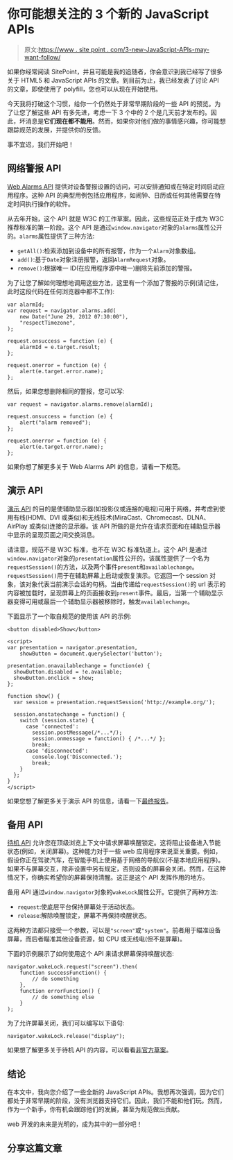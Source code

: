 # 你可能想关注的 3 个新的 JavaScript APIs

> 原文:[https://www . site point . com/3-new-JavaScript-APIs-may-want-follow/](https://www.sitepoint.com/3-new-javascript-apis-may-want-follow/)

如果你经常阅读 SitePoint，并且可能是我的追随者，你会意识到我已经写了很多关于 HTML5 和 JavaScript APIs 的文章。到目前为止，我已经发表了讨论 API 的文章，即使使用了 polyfill，您也可以从现在开始使用。

今天我将打破这个习惯，给你一个仍然处于非常早期阶段的一些 API 的预览。为了让您了解这些 API 有多先进，考虑一下 3 个中的 2 个是几天前才发布的。因此，坏消息是**它们现在都不能用**。然而，如果你对他们做的事情感兴趣，你可能想跟踪规范的发展，并提供你的反馈。

事不宜迟，我们开始吧！

## 网络警报 API

[Web Alarms API](https://www.w3.org/TR/web-alarms/) 提供对设备警报设置的访问，可以安排通知或在特定时间启动应用程序。这种 API 的典型用例包括应用程序，如闹钟、日历或任何其他需要在特定时间执行操作的软件。

从去年开始，这个 API 就是 W3C 的工作草案。因此，这些规范正处于成为 W3C 推荐标准的第一阶段。这个 API 是通过`window.navigator`对象的`alarms`属性公开的。`alarms`属性提供了三种方法:

*   `getAll()`:检索添加到设备中的所有报警，作为一个`Alarm`对象数组。
*   `add()`:基于`Date`对象注册报警，返回`AlarmRequest`对象。
*   `remove()`:根据唯一 ID(在应用程序源中唯一)删除先前添加的警报。

为了让您了解如何理想地调用这些方法，这里有一个添加了警报的示例(请记住，此时这段代码在任何浏览器中都不工作):

```
var alarmId;
var request = navigator.alarms.add(
    new Date("June 29, 2012 07:30:00"),
    "respectTimezone",
);

request.onsuccess = function (e) {
    alarmId = e.target.result;
};

request.onerror = function (e) {
    alert(e.target.error.name);
};
```

然后，如果您想删除相同的警报，您可以写:

```
var request = navigator.alarms.remove(alarmId);

request.onsuccess = function (e) {
    alert("alarm removed");
};

request.onerror = function (e) {
    alert(e.target.error.name);
};
```

如果你想了解更多关于 Web Alarms API 的信息，请看一下规范。

## 演示 API

[演示 API](http://webscreens.github.io/presentation-api/) 的目的是使辅助显示器(如投影仪或连接的电视)可用于网络，并考虑到使用有线(HDMI、DVI 或类似)和无线技术(MiraCast、Chromecast、DLNA、AirPlay 或类似)连接的显示器。该 API 所做的是允许在请求页面和在辅助显示器中显示的呈现页面之间交换消息。

请注意，规范不是 W3C 标准，也不在 W3C 标准轨道上。这个 API 是通过`window.navigator`对象的`presentation`属性公开的。该属性提供了一个名为`requestSession()`的方法，以及两个事件`present`和`availablechange`。`requestSession()`用于在辅助屏幕上启动或恢复演示。它返回一个 session 对象，该对象代表当前演示会话的句柄。当由传递给`requestSession()`的 url 表示的内容被加载时，呈现屏幕上的页面接收到`present`事件。最后，当第一个辅助显示器变得可用或最后一个辅助显示器被移除时，触发`availablechange`。

下面显示了一个取自规范的使用该 API 的示例:

```
<button disabled>Show</button>

<script>
var presentation = navigator.presentation,
    showButton = document.querySelector('button');

presentation.onavailablechange = function(e) {
  showButton.disabled = !e.available;
  showButton.onclick = show;
};

function show() {
  var session = presentation.requestSession('http://example.org/');

  session.onstatechange = function() {
    switch (session.state) {
      case 'connected':
        session.postMessage(/*...*/);
        session.onmessage = function() { /*...*/ };
        break;
      case 'disconnected':
        console.log('Disconnected.');
        break;
    }
  };
}
</script>
```

如果您想了解更多关于演示 API 的信息，请看一下[最终报告](http://webscreens.github.io/presentation-api/)。

## 备用 API

[待机 API](http://boiler23.github.io/screen-wake/) 允许您在顶级浏览上下文中请求屏幕唤醒锁定。这将阻止设备进入节能状态(例如，关闭屏幕)。这种能力对于一些 web 应用程序来说至关重要。例如，假设你正在驾驶汽车，在智能手机上使用基于网络的导航仪(不是本地应用程序)。如果不与屏幕交互，除非设置中另有规定，否则设备的屏幕会关闭。然而，在这种情况下，你确实希望你的屏幕保持清醒。这正是这个 API 发挥作用的地方。

备用 API 通过`window.navigator`对象的`wakeLock`属性公开。它提供了两种方法:

*   `request`:使底层平台保持屏幕处于活动状态。
*   `release`:解除唤醒锁定，屏幕不再保持唤醒状态。

这两种方法都只接受一个参数，可以是`"screen"`或`"system"`。前者用于瞄准设备屏幕，而后者瞄准其他设备资源，如 CPU 或无线电(但不是屏幕)。

下面的示例展示了如何使用这个 API 来请求屏幕保持唤醒状态:

```
navigator.wakeLock.request("screen").then(
    function successFunction() {
        // do something
    },
    function errorFunction() {
        // do something else
    }
);
```

为了允许屏幕关闭，我们可以编写以下语句:

```
navigator.wakeLock.release("display");
```

如果想了解更多关于待机 API 的内容，可以看看[非官方草案](http://boiler23.github.io/screen-wake/)。

## 结论

在本文中，我向您介绍了一些全新的 JavaScript APIs。我想再次强调，因为它们都处于非常早期的阶段，没有浏览器支持它们。因此，我们不能和他们玩。然而，作为一个新手，你有机会跟踪他们的发展，甚至为规范做出贡献。

web 开发的未来是光明的，成为其中的一部分吧！

## 分享这篇文章